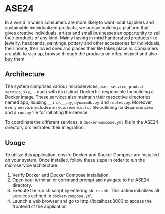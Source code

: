 # ASE24
In a world in which consumers are more likely to want local suppliers and sustainable individualized products, we pursue building a platform that gives creative individuals, artists and small businesses an opportunity to sell their products of any kind. Mainly having in mind handcrafted products like jewelry, headbands, paintings, pottery and other accessories for individuals, their home, their loved ones and places their life takes place in. Consumers are able to sign up, browse through the products on offer, inspect and also buy them.

## Architecture

The system comprises various microservices: `user-service`, `product-service`, `xxx`, ... each with its distinct Dockerfile responsible for building a Docker image. These services also maintain their respective directories named app, housing `__init__.py`, `dynamodb.py`, and `routes.py`. Moreover, every service includes a `requirements.txt` file outlining its dependencies and a `run.py` file for initiating the service.

To coordinate the different services, a `docker-compose.yml` file in the ASE24 directory orchestrates their integration.

## Usage

To utilize this application, ensure Docker and Docker Compose are installed on your system. Once installed, follow these steps in order to run the microservice architecture:

1. Verify Docker and Docker Compose installation.
2. Open your terminal or command prompt and navigate to the ASE24 directory.
3. Execute the run.sh script by entering `sh run.sh`. This action initializes all services defined in `docker-compose.yml`.
4. Launch a web browser and go to http://localhost:3000 to access the frontend of the application.
